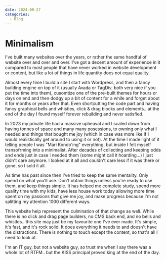 ```yaml
---
date: 2024-09-27
categories:
  - Blog
---
```

# Minimalism

I've built many websites over the years, or rather the same handful of website over and over and over. I've got a decent amount of experience in it compared to most people that have never worked in website development or content, but like a lot of things in life quantity does not equal quality. 

<!-- more -->

Almost every time I build a site I start with Wordpress, and then a fancy building engine on top of it (usually Avada or TagDiv, both very nice if you put the time into them), cusomtize one of the pre-built themes for hours or days on end and then dodgy up a bit of content for a while and forget about it for months or years after that. Even shortcutting the code part and having fancy graphical bells and whistles, click & drag blocks and elements.. at the end of the day I found myself forever rebuilding and never satisfied.

In 2023 my private life had a massive upheaval and I scaled down from having tonnes of space and many many posessions, to owning only what I needed and things that bought me joy (which in case was more like if I would realistically get around to using it or not). At the time I made light of it telling people I was "Mari Kondo'ing" everything, but inside I felt myself transofrming into a minimalist. After decades  of collecting and keeping odds and ends just in case I needed them (some might call it hoarding...) I just didn't care anymore. I looked at it all and couldn't care less if it was there or gone, so I sold it all.

As time has past since then I've tried to keep the same mentality. Only spend on what you'll use. Don't obtain things unless you're ready to use them, and keep things simple. It has helped me complete study, spend more quality time with my kids, have less house work today allowing more time spent on my passions that give me joy, and make progress because I'm not splitting my attention 1000 different ways.

This website help represent the culmination of that change as well. While there is no click and drag page builders, no CMS back end, and no bells and whistles.. this site may just be my favourite one I've ever made. It's simple, it's fast, and it's rock solid. It does everything it needs to and doesn't have the distractions. There is nothing to touch except the content, so that's all I need to look at. 

I'm an IT guy, but not a website guy, so trust me when I say there was a whole lot of RTFM.. but the KISS principal proved king at the end of the day.
